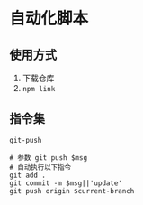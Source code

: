 # 自动化脚本

## 使用方式



1. 下载仓库
2. `npm link`

## 

## 指令集



```shell
git-push

# 参数 git push $msg
# 自动执行以下指令
git add .
git commit -m $msg||'update'
git push origin $current-branch
```





